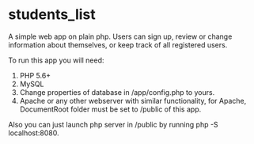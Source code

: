 # students_list
A simple web app on plain php. Users can sign up, review or change information about themselves, or keep track of all registered
users.

To run this app you will need:

1. PHP 5.6+  
2. MySQL  
3. Change properties of database in /app/config.php to yours.  
4. Apache or any other webserver with similar functionality, for Apache, DocumentRoot folder must be set to /public of this app.

Also you can just launch php server in /public by running php -S localhost:8080.
